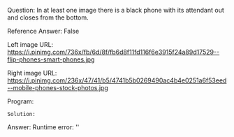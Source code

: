 Question: In at least one image there is a black phone with its attendant out and closes from the bottom.

Reference Answer: False

Left image URL: https://i.pinimg.com/736x/fb/6d/8f/fb6d8f11fd116f6e3915f24a89d17529--flip-phones-smart-phones.jpg

Right image URL: https://i.pinimg.com/236x/47/41/b5/4741b5b0269490ac4b4e0251a6f53eed--mobile-phones-stock-photos.jpg

Program:

```
Solution:
```
Answer: Runtime error: ''

